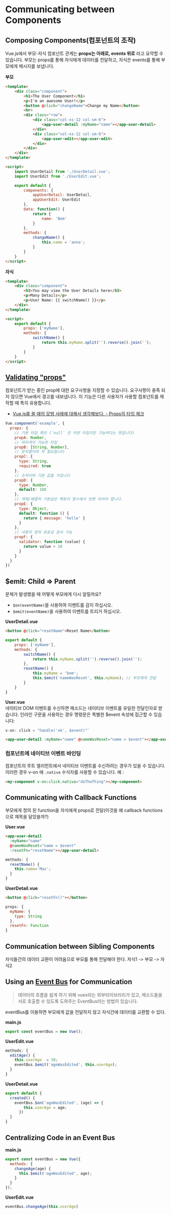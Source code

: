 # Communicating between Components

## Composing Components(컴포넌트의 조작)
Vue.js에서 부모-자식 컴포넌트 관계는 **props는 아래로, events 위로** 라고 요약할 수
있습니다. 부모는 props를 통해 자식에게 데이터를 전달하고, 자식은 events를 통해
부모에게 메시지를 보냅니다.

**부모**

```html
<template>
    <div class="component">
        <h1>The User Component</h1>
        <p>I'm an awesome User!</p>
        <button @click="changeName">Change my Name</button>
        <hr>
        <div class="row">
            <div class="col-xs-12 col-sm-6">
                <app-user-detail :myName="name"></app-user-detail>
            </div>
            <div class="col-xs-12 col-sm-6">
                <app-user-edit></app-user-edit>
            </div>
        </div>
    </div>
</template>

<script>
    import UserDetail from './UserDetail.vue';
    import UserEdit from './UserEdit.vue';

    export default {
        components: {
            appUserDetail: UserDetail,
            appUserEdit: UserEdit
        },
        data: function() {
            return {
                name: 'Bem'
            }
        },
        methods: {
            changeName() {
                this.name = 'anna';
            }
        }
    }
</script>
```

**자식**

```html
<template>
    <div class="component">
        <h3>You may view the User Details here</h3>
        <p>Many Details</p>
        <p>User Name: {{ switchName() }}</p>
    </div>
</template>

<script>
    export default {
        props: ['myName'],
        methods: {
            switchName() {
                return this.myName.split('').reverse().join('');
            }
        }
    }
</script>
```

## [Validating "props"](https://kr.vuejs.org/v2/guide/components.html#Prop-검증)
컴포넌트가 받는 중인 prop에 대한 요구사항을 지정할 수 있습니다. 요구사항이 충족
되지 않으면 Vue에서 경고를 내보냅니다. 이 기능은 다른 사용자가 사용할 컴포넌트를
제작할 때 특히 유용합니다.

- [Vue.js를 쓸 때의 모범 사례에 대해서 생각해보다. - Props의 타입 체크](http://realignist.me/code/2017/01/17/vue-js-best-practice.html#props--)

```javascript
Vue.component('example', {
  props: {
    // 기본 타입 확인 (`null` 은 어떤 타입이든 가능하다는 뜻입니다)
    propA: Number,
    // 여러개의 가능한 타입
    propB: [String, Number],
    // 문자열이며 꼭 필요합니다
    propC: {
      type: String,
      required: true
    },
    // 숫자이며 기본 값을 가집니다
    propD: {
      type: Number,
      default: 100
    },
    // 객체/배열의 기본값은 팩토리 함수에서 반환 되어야 합니다.
    propE: {
      type: Object,
      default: function () {
        return { message: 'hello' }
      }
    },
    // 사용자 정의 유효성 검사 가능
    propF: {
      validator: function (value) {
        return value > 10
      }
    }
  }
})
```

## $emit: Child => Parent
 문제가 발생했을 때 어떻게 부모에게 다시 알릴까요?

 - `$on(eventName)`을 사용하여 이벤트를 감지 하십시오.
 - `$emit(eventName)`을 사용하여 이벤트를 트리거 하십시오.

**UserDetail.vue**

```html
<button @click="resetName">Reset Name</button>
```

```javascript
export default {
    props: ['myName'],
    methods: {
        switchName() {
            return this.myName.split('').reverse().join('');
        },
        resetName() {
            this.myName = 'bem';
            this.$emit('nameWasReset', this.myName); // 부모에게 전달
        }
    }
}
```

**User.vue**  
네이티브 DOM 이벤트를 수신하면 메소드는 네이티브 이벤트를 유일한 전달인자로 받습니다. 인라인 구문을 사용하는 경우 명령문은 특별한 $event 속성에 접근할 수 있습니다:

```javascript
v-on: click = "handle('ok', $event)"`
```

```html
<app-user-detail :myName="name" @nameWasReset="name = $event"></app-user-detail>
```

### 컴포넌트에 네이티브 이벤트 바인딩
컴포넌트의 루트 엘리먼트에서 네이티브 이벤트를 수신하려는 경우가 있을 수 있습니다. 이러한 경우 v-on 에 `.native` 수식자를 사용할 수 있습니다. 예 :

```html
<my-component v-on:click.native="doTheThing"></my-component>
```

## Communicating with Callback Functions
부모에게 정의 된 function을 자식에게 props로 전달(이것을 왜 callback functions으로 제목을 달았을까?)  

**User.vue**

```html
<app-user-detail
  :myName="name"
  @nameWasReset="name = $event"
  :resetFn="resetName"></app-user-detail>
```

```javascript
methods: {
  resetName() {
    this.name='Max';
  }
}
```

**UserDetail.vue**

```html
<button @click="resetFn()"></button>
```

```javascript
props: {
  myName: {
    type: String
  },
  resetFn: Function
}
```

## Communication between Sibling Components
자식들간의 데이터 교환이 어려움으로 부모를 통해 전달해야 한다.
자식1 -> 부모 -> 자식2

## Using an [Event Bus](https://vuejs-kr.github.io/jekyll/update/2017/02/13/vuejs-eventbus/) for Communication

> 데이터의 흐름을 쉽게 하기 위해 vuex라는 외부라이브러리가 있고, 메소드들을 서로 호출할 수 있도록 도와주는 EventBus라는 방법이 있습니다.

eventBus를 이용하면 부모에게 값을 전달하지 않고 자식간에 데이터를 교환할 수 있다.

**main.js**

```javascript
export const eventBus = new Vue();
```

**UserEdit.vue**

```javascript
methods: {
  editAge() {
    this.userAge  = 30;
    eventBus.$emit('ageWasEdited', this.userAge);
  }
}
```

**UserDetail.vue**

```javascript
export default {
  created() {
    eventBus.$on('ageWasEdited', (age) => {
        this.userAge = age;
      })
  }
}
```

## Centralizing Code in an Event Bus

**main.js**

```javascript
export const eventBus = new Vue({
  methods: {
    changeAge(age) {
      this.$emit('ageWasEdited', age);
    }
  }
});
```

**UserEdit.vue**

```javascript
eventBus.changeAge(this.userAge)
```
